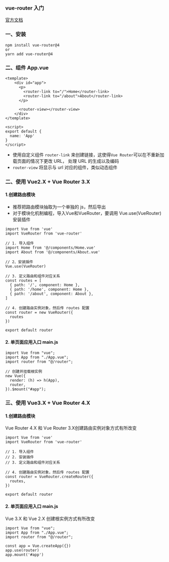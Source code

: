 ### vue-router 入门
[官方文档](https://router.vuejs.org/zh/installation.html)
 
### 一、安装
```
npm install vue-router@4
or
yarn add vue-router@4
```


### 二、组件 App.vue
```
<template>
    <div id="app">
      <p>
        <router-link to="/">Home</router-link>
        <router-link to="/about">About</router-link>
      </p>
      
      <router-view></router-view>
    </div>
</template>

<script>
export default {
  name: 'App'
}
</script>
```

* 使用自定义组件 `router-link` 来创建链接，这使得`Vue Router`可以在不重新加载页面的情况下更改 URL，
处理 URL 的生成以及编码
* `router-view` 将显示与 url 对应的组件，类似动态组件

### 二、使用 Vue2.X + Vue Router 3.X
#### 1.创建路由模块
* 推荐把路由模块抽取为一个单独的 js，然后导出
* 对于模块化机制编程，导入Vue和VueRouter，要调用 Vue.use(VueRouter) 安装插件

```
import Vue from 'vue'
import VueRouter from 'vue-router'

// 1. 导入组件
import Home from '@/components/Home.vue'
import About from '@/components/About.vue'

// 2、安装插件
Vue.use(VueRouter)

// 3. 定义路由和组件对应关系
const routes = [
  { path: '/', component: Home },
  { path: '/home', component: Home },
  { path: '/about', component: About },
]

// 4. 创建路由实例对象，然后传 routes 配置
const router = new VueRouter({
  routes     
})

export default router
```



#### 2. 单页面应用入口 main.js
```
import Vue from "vue";
import App from "./App.vue";
import router from "@/router";

// 创建并挂载根实例
new Vue({
  render: (h) => h(App),
  router,
}).$mount("#app");
```




### 三、使用 Vue3.X + Vue Router 4.X
#### 1.创建路由模块 
Vue Router 4.X 和 Vue Router 3.X创建路由实例对象方式有所改变

```
import Vue from 'vue'
import VueRouter from 'vue-router'

// 1. 导入组件
// 2. 安装插件
// 3. 定义路由和组件对应关系

// 4. 创建路由实例对象，然后传 routes 配置
const router = VueRouter.createRouter({
  routes,
})

export default router
```



#### 2. 单页面应用入口 main.js
Vue 3.X 和 Vue 2.X 创建根实例方式有所改变

```
import Vue from "vue";
import App from "./App.vue";
import router from "@/router";

const app = Vue.createApp({})
app.use(router)
app.mount('#app')
```